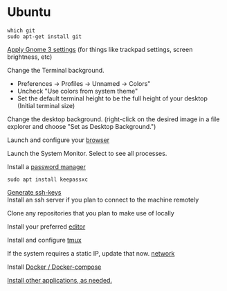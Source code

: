 # Ubuntu

```
which git
sudo apt-get install git
```

[Apply Gnome 3 settings](window-managers/gnome3.md) (for things like trackpad settings, screen brightness, etc)

Change the Terminal background.   
  - Preferences -> Profiles -> Unnamed -> Colors"  
  - Uncheck "Use colors from system theme"  
  - Set the default terminal height to be the full height of your desktop  
    (Initial terminal size)

Change the desktop background. (right-click on the desired image in a file explorer and choose "Set as Desktop Background.")

Launch and configure your [browser](../browsers.md)  

Launch the System Monitor. Select to see all processes.  

Install a [password manager](../password-manager.md)

```
sudo apt install keepassxc
```

[Generate ssh-keys](../terminal/ssh.md)  
Install an ssh server if you plan to connect to the machine remotely  

Clone any repositories that you plan to make use of locally

Install your preferred [editor](../editors/)  

Install and configure [tmux](../terminal/tmux.md)  

If the system requires a static IP, update that now. [network](../network.md)


Install [Docker / Docker-compose](../virtualization/docker.md)  


[Install other applications, as needed.](../applications.md)

